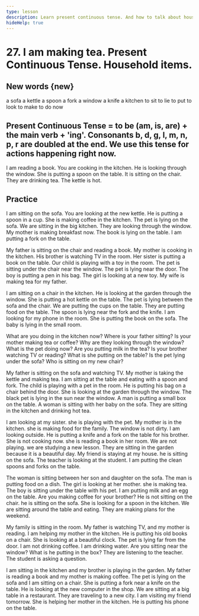```yaml
---
type: lesson
description: Learn present continuous tense. And how to talk about household actions.
hideHelp: true
---
```


# 27. I am making tea. Present Continuous Tense. Household items.

## New words {new}

a sofa
a kettle
a spoon
a fork
a window
a knife
a kitchen
to sit
to lie
to put
to look
to make
to do
now

## Present Continuous Tense = to be (am, is, are) + the main verb + 'ing'. Consonants b, d, g, l, m, n, p, r are doubled at the end. We use this tense for actions happening right now.

I am reading a book.
You are cooking in the kitchen.
He is looking through the window.
She is putting a spoon on the table.
It is sitting on the chair.
They are drinking tea.
The kettle is hot.

## Practice

I am sitting on the sofa.
You are looking at the new kettle.
He is putting a spoon in a cup.
She is making coffee in the kitchen.
The pet is lying on the sofa.
We are sitting in the big kitchen.
They are looking through the window.
My mother is making breakfast now.
The book is lying on the table.
I am putting a fork on the table.

My father is sitting on the chair and reading a book.
My mother is cooking in the kitchen.
His brother is watching TV in the room.
Her sister is putting a book on the table.
Our child is playing with a toy in the room.
The pet is sitting under the chair near the window.
The pet is lying near the door.
The boy is putting a pen in his bag.
The girl is looking at a new toy.
My wife is making tea for my father.

I am sitting on a chair in the kitchen.
He is looking at the garden through the window.
She is putting a hot kettle on the table.
The pet is lying between the sofa and the chair.
We are putting the cups on the table.
They are putting food on the table.
The spoon is lying near the fork and the knife.
I am looking for my phone in the room.
She is putting the book on the sofa.
The baby is lying in the small room.

What are you doing in the kitchen now?
Where is your father sitting?
Is your mother making tea or coffee?
Why are they looking through the window?
What is the pet doing now?
Are you putting milk in the tea?
Is your brother watching TV or reading?
What is she putting on the table?
Is the pet lying under the sofa?
Who is sitting on my new chair?

My father is sitting on the sofa and watching TV.
My mother is taking the kettle and making tea.
I am sitting at the table and eating with a spoon and fork.
The child is playing with a pet in the room.
He is putting his bag on a chair behind the door.
She is looking at the garden through the window.
The black pet is lying in the sun near the window.
A man is putting a small box on the table.
A woman is sitting with her baby on the sofa.
They are sitting in the kitchen and drinking hot tea.

I am looking at my sister.
she is playing with the pet.
My mother is in the kitchen.
she is making food for the family.
The window is not dirty.
I am looking outside.
He is putting a knife and a fork on the table for his brother.
She is not cooking now.
she is reading a book in her room.
We are not playing.
we are studying a new lesson.
They are sitting in the garden because it is a beautiful day.
My friend is staying at my house.
he is sitting on the sofa.
The teacher is looking at the student.
I am putting the clean spoons and forks on the table.

The woman is sitting between her son and daughter on the sofa.
The man is putting food on a dish.
The girl is looking at her mother.
she is making tea.
The boy is sitting under the table with his pet.
I am putting milk and an egg on the table.
Are you making coffee for your brother?
He is not sitting on the chair.
he is sitting on the sofa.
She is looking for a spoon in the kitchen.
We are sitting around the table and eating.
They are making plans for the weekend.

My family is sitting in the room.
My father is watching TV, and my mother is reading.
I am helping my mother in the kitchen.
He is putting his old books on a chair.
She is looking at a beautiful clock.
The pet is lying far from the door.
I am not drinking coffee.
I am drinking water.
Are you sitting near the window?
What is he putting in the box?
They are listening to the teacher.
The student is asking a question.

I am sitting in the kitchen and my brother is playing in the garden.
My father is reading a book and my mother is making coffee.
The pet is lying on the sofa and I am sitting on a chair.
She is putting a fork near a knife on the table.
He is looking at the new computer in the shop.
We are sitting at a big table in a restaurant.
They are traveling to a new city.
I am visiting my friend tomorrow.
She is helping her mother in the kitchen.
He is putting his phone on the table.
